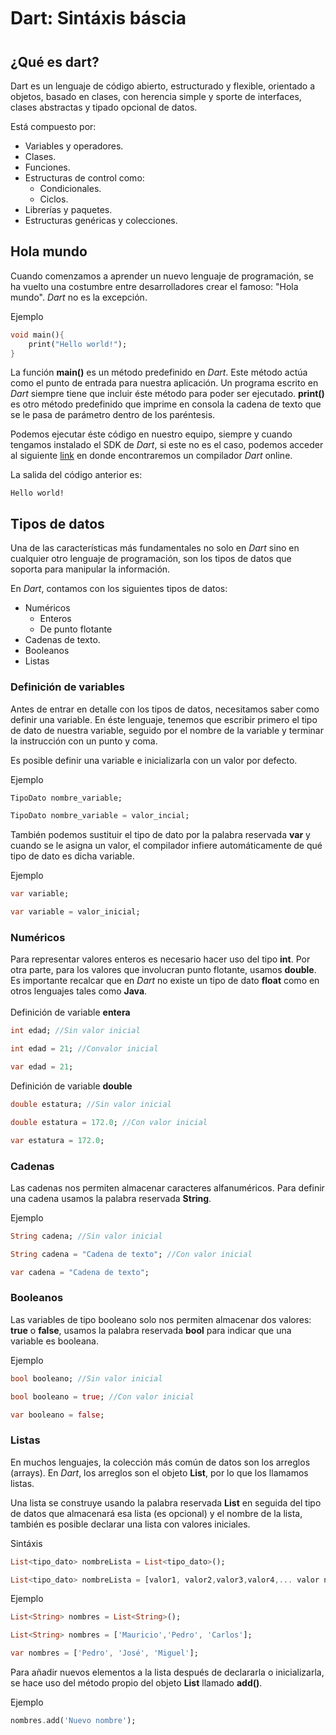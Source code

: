 # Dart: Sintáxis báscia

## ¿Qué es dart?
Dart es un lenguaje de código abierto, estructurado y flexible, orientado a objetos, basado en clases, con herencia simple y sporte de interfaces, clases abstractas y tipado opcional de datos.

Está compuesto por: 

* Variables y operadores.
* Clases.
* Funciones.
* Estructuras de control como:
  * Condicionales.
  * Ciclos.
* Librerías y paquetes.
* Estructuras genéricas y colecciones.

## Hola mundo
Cuando comenzamos a aprender un nuevo lenguaje de programación, se ha vuelto una costumbre entre desarrolladores crear el famoso: "Hola mundo". *Dart* no es la excepción.

Ejemplo
```dart
void main(){
    print("Hello world!");
}
```
La función **main()** es un método predefinido en *Dart*. Este método actúa como el punto de entrada para nuestra aplicación. Un programa escrito en *Dart* siempre tiene que incluir éste método para poder ser ejecutado. **print()** es otro método predefinido que imprime en consola la cadena de texto que se le pasa de parámetro dentro de los paréntesis.

Podemos ejecutar éste código en nuestro equipo, siempre y cuando tengamos instalado el SDK de *Dart*, si este no es el caso, podemos acceder al siguiente [link](https://dartpad.dartlang.org) en donde encontraremos un compilador *Dart* online.

La salida del código anterior es:
```
Hello world!
```

## Tipos de datos
Una de las características más fundamentales no solo en *Dart* sino en cualquier otro lenguaje de programación, son los tipos de datos que soporta para manipular la información.

En *Dart*, contamos con los siguientes tipos de datos:
* Numéricos
  * Enteros
  * De punto flotante
* Cadenas de texto. 
* Booleanos
* Listas

### Definición de variables
Antes de entrar en detalle con los tipos de datos, necesitamos saber como definir una variable. En éste lenguaje, tenemos que escribir primero el tipo de dato de nuestra variable, seguido por el nombre de la variable y terminar la instrucción con un punto y coma. 

Es posible definir una variable e inicializarla con un valor por defecto.

Ejemplo
```dart
TipoDato nombre_variable;

TipoDato nombre_variable = valor_incial;
```
También podemos sustituir el tipo de dato por la palabra reservada **var** y cuando se le asigna un valor, el compilador infiere automáticamente de qué tipo de dato es dicha variable.

Ejemplo
```dart
var variable;

var variable = valor_inicial;
```


### Numéricos 
Para representar valores enteros es necesario hacer uso del tipo **int**. Por otra parte, para los valores que involucran punto flotante, usamos **double**. Es importante recalcar que en *Dart* no existe un tipo de dato **float** como en otros lenguajes tales como **Java**.
<br><br>
Definición de variable **entera**

```dart
int edad; //Sin valor inicial

int edad = 21; //Convalor inicial

var edad = 21; 
```

Definición de variable **double**

```dart
double estatura; //Sin valor inicial

double estatura = 172.0; //Con valor inicial

var estatura = 172.0; 
```

### Cadenas
Las cadenas nos permiten almacenar caracteres alfanuméricos. Para definir una cadena usamos la palabra reservada **String**.

Ejemplo 
```dart
String cadena; //Sin valor inicial

String cadena = "Cadena de texto"; //Con valor inicial

var cadena = "Cadena de texto";

``` 

### Booleanos
Las variables de tipo booleano solo nos permiten almacenar dos valores: **true** o **false**, usamos la palabra reservada **bool** para indicar que una variable es booleana.

Ejemplo 
```dart
bool booleano; //Sin valor inicial

bool booleano = true; //Con valor inicial

var booleano = false;

``` 

### Listas
En muchos lenguajes, la colección más común de datos son los arreglos (arrays). En *Dart*, los arreglos son el objeto **List**, por lo que los llamamos listas. 

Una lista se construye usando la palabra reservada **List** en seguida del tipo de datos que almacenará esa lista (es opcional) y el nombre de la lista, también es posible declarar una lista con valores iniciales.

Sintáxis
```dart
List<tipo_dato> nombreLista = List<tipo_dato>();

List<tipo_dato> nombreLista = [valor1, valor2,valor3,valor4,... valor n]

```
Ejemplo
```dart
List<String> nombres = List<String>();

List<String> nombres = ['Mauricio','Pedro', 'Carlos'];

var nombres = ['Pedro', 'José', 'Miguel'];
```

Para añadir nuevos elementos a la lista después de declararla o inicializarla, se hace uso del método propio del objeto **List** llamado **add()**.

Ejemplo
```dart
nombres.add('Nuevo nombre');
```
